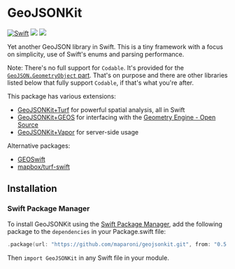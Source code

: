 # GeoJSONKit

[![Swift](https://github.com/maparoni/GeoJSONKit/actions/workflows/swift.yml/badge.svg)](https://github.com/maparoni/GeoJSONKit/actions/workflows/swift.yml)
[![](https://img.shields.io/endpoint?url=https%3A%2F%2Fswiftpackageindex.com%2Fapi%2Fpackages%2Fmaparoni%2FGeoJSONKit%2Fbadge%3Ftype%3Dswift-versions)](https://swiftpackageindex.com/maparoni/GeoJSONKit)
[![](https://img.shields.io/endpoint?url=https%3A%2F%2Fswiftpackageindex.com%2Fapi%2Fpackages%2Fmaparoni%2FGeoJSONKit%2Fbadge%3Ftype%3Dplatforms)](https://swiftpackageindex.com/maparoni/GeoJSONKit)

Yet another GeoJSON library in Swift. This is a tiny framework with a focus on simplicity, use of Swift's enums and parsing performance.

Note: There's no full support for `Codable`. It's provided for the [`GeoJSON.GeometryObject` part](https://github.com/maparoni/GeoJSONKit/blob/main/Sources/GeoJSONKit/GeoJSON%2BCodable.swift). That's on purpose and there are other libraries listed below that fully support `Codable`, if that's what you're after.

This package has various extensions:

- [GeoJSONKit+Turf](https://github.com/maparoni/geojsonkit-turf) for powerful spatial analysis, all in Swift
- [GeoJSONKit+GEOS](https://gitlab.com/maparoni/geojsonkit-geos) for interfacing with the [Geometry Engine - Open Source](https://trac.osgeo.org/geos)
- [GeoJSONKit+Vapor](https://gitlab.com/maparoni/geojsonkit/snippets/1972906) for server-side usage

Alternative packages:

- [GEOSwift](https://github.com/GEOSwift/GEOSwift)
- [mapbox/turf-swift](https://github.com/mapbox/turf-swift)

## Installation

### Swift Package Manager

To install GeoJSONKit using the [Swift Package Manager](https://swift.org/package-manager/), add the following package to the `dependencies` in your Package.swift file:

```swift
.package(url: "https://github.com/maparoni/geojsonkit.git", from: "0.5.0")
```

Then `import GeoJSONKit` in any Swift file in your module.
